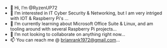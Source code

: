 - 👋 Hi, I’m @RyzenUP72
- 👀 I’m interested in IT Cyber Security & Networking, but I am very intriged with IOT & Raspberry Pi's ...
- 🌱 I’m currently learning about Microsoft Office Suite & Linux, and am tooling around with several Raspberry Pi projects...
- 💞️ I’m not looking to collaborate on anything right now...
- 📫 You can reach me @ brianrank1972@gmail.com...

<!---
RyzenUP72/RyzenUP72 is a ✨ special ✨ repository because its `README.md` (this file) appears on your GitHub profile.
You can click the Preview link to take a look at your changes.
--->
